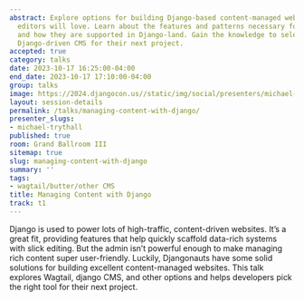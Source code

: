 ```yaml
---
abstract: Explore options for building Django-based content-managed websites that
  editors will love. Learn about the features and patterns necessary for content editing
  and how they are supported in Django-land. Gain the knowledge to select the best
  Django-driven CMS for their next project.
accepted: true
category: talks
date: 2023-10-17 16:25:00-04:00
end_date: 2023-10-17 17:10:00-04:00
group: talks
image: https://2024.djangocon.us//static/img/social/presenters/michael-trythall.png
layout: session-details
permalink: /talks/managing-content-with-django/
presenter_slugs:
- michael-trythall
published: true
room: Grand Ballroom III
sitemap: true
slug: managing-content-with-django
summary: ''
tags:
- wagtail/butter/other CMS
title: Managing Content with Django
track: t1
---
```


Django is used to power lots of high-traffic, content-driven websites. It’s a great fit, providing features that help quickly scaffold data-rich systems with slick editing. But the admin isn’t powerful enough to make managing rich content super user-friendly. Luckily, Djangonauts have some solid solutions for building excellent content-managed websites. This talk explores Wagtail, django CMS, and other options and helps developers pick the right tool for their next project.
